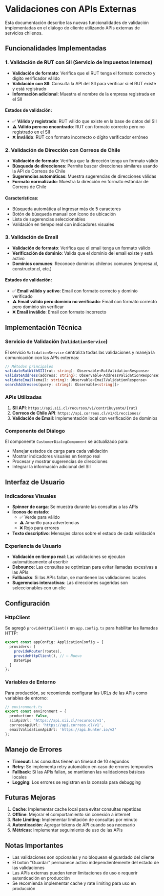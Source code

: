 # Validaciones con APIs Externas

Esta documentación describe las nuevas funcionalidades de validación implementadas en el diálogo de cliente utilizando APIs externas de servicios chilenos.

## Funcionalidades Implementadas

### 1. Validación de RUT con SII (Servicio de Impuestos Internos)

- **Validación de formato**: Verifica que el RUT tenga el formato correcto y dígito verificador válido
- **Validación con SII**: Consulta la API del SII para verificar si el RUT existe y está registrado
- **Información adicional**: Muestra el nombre de la empresa registrada en el SII

#### Estados de validación:
- ✅ **Válido y registrado**: RUT válido que existe en la base de datos del SII
- ⚠️ **Válido pero no encontrado**: RUT con formato correcto pero no registrado en el SII
- ❌ **Inválido**: RUT con formato incorrecto o dígito verificador erróneo

### 2. Validación de Dirección con Correos de Chile

- **Validación de formato**: Verifica que la dirección tenga un formato válido
- **Búsqueda de direcciones**: Permite buscar direcciones similares usando la API de Correos de Chile
- **Sugerencias automáticas**: Muestra sugerencias de direcciones válidas
- **Formato normalizado**: Muestra la dirección en formato estándar de Correos de Chile

#### Características:
- Búsqueda automática al ingresar más de 5 caracteres
- Botón de búsqueda manual con ícono de ubicación
- Lista de sugerencias seleccionables
- Validación en tiempo real con indicadores visuales

### 3. Validación de Email

- **Validación de formato**: Verifica que el email tenga un formato válido
- **Verificación de dominio**: Valida que el dominio del email existe y está activo
- **Dominios comunes**: Reconoce dominios chilenos comunes (empresa.cl, constructor.cl, etc.)

#### Estados de validación:
- ✅ **Email válido y activo**: Email con formato correcto y dominio verificado
- ⚠️ **Email válido pero dominio no verificado**: Email con formato correcto pero dominio sin verificar
- ❌ **Email inválido**: Email con formato incorrecto

## Implementación Técnica

### Servicio de Validación (`ValidationService`)

El servicio `ValidationService` centraliza todas las validaciones y maneja la comunicación con las APIs externas:

```typescript
// Métodos principales
validateRutWithSII(rut: string): Observable<RutValidationResponse>
validateAddress(address: string): Observable<AddressValidationResponse>
validateEmail(email: string): Observable<EmailValidationResponse>
searchAddresses(query: string): Observable<string[]>
```

### APIs Utilizadas

1. **SII API**: `https://api.sii.cl/recursos/v1/contribuyente/{rut}`
2. **Correos de Chile API**: `https://api.correos.cl/v1/direcciones/`
3. **Validación de Email**: Implementación local con verificación de dominios

### Componente del Diálogo

El componente `CustomerDialogComponent` se actualizado para:

- Manejar estados de carga para cada validación
- Mostrar indicadores visuales en tiempo real
- Procesar y mostrar sugerencias de direcciones
- Integrar la información adicional del SII

## Interfaz de Usuario

### Indicadores Visuales

- **Spinner de carga**: Se muestra durante las consultas a las APIs
- **Íconos de estado**: 
  - ✅ Verde para válido
  - ⚠️ Amarillo para advertencias
  - ❌ Rojo para errores
- **Texto descriptivo**: Mensajes claros sobre el estado de cada validación

### Experiencia de Usuario

- **Validación en tiempo real**: Las validaciones se ejecutan automáticamente al escribir
- **Debounce**: Las consultas se optimizan para evitar llamadas excesivas a las APIs
- **Fallbacks**: Si las APIs fallan, se mantienen las validaciones locales
- **Sugerencias interactivas**: Las direcciones sugeridas son seleccionables con un clic

## Configuración

### HttpClient

Se agregó `provideHttpClient()` en `app.config.ts` para habilitar las llamadas HTTP:

```typescript
export const appConfig: ApplicationConfig = {
  providers: [
    provideRouter(routes),
    provideHttpClient(), // ← Nuevo
    DatePipe
  ]
};
```

### Variables de Entorno

Para producción, se recomienda configurar las URLs de las APIs como variables de entorno:

```typescript
// environment.ts
export const environment = {
  production: false,
  siiApiUrl: 'https://api.sii.cl/recursos/v1',
  correosApiUrl: 'https://api.correos.cl/v1',
  emailValidationApiUrl: 'https://api.hunter.io/v2'
};
```

## Manejo de Errores

- **Timeout**: Las consultas tienen un timeout de 10 segundos
- **Retry**: Se implementa retry automático en caso de errores temporales
- **Fallback**: Si las APIs fallan, se mantienen las validaciones básicas locales
- **Logging**: Los errores se registran en la consola para debugging

## Futuras Mejoras

1. **Cache**: Implementar cache local para evitar consultas repetidas
2. **Offline**: Mejorar el comportamiento sin conexión a internet
3. **Rate Limiting**: Implementar limitación de consultas por minuto
4. **Autenticación**: Agregar tokens de API cuando sea necesario
5. **Métricas**: Implementar seguimiento de uso de las APIs

## Notas Importantes

- Las validaciones son opcionales y no bloquean el guardado del cliente
- El botón "Guardar" permanece activo independientemente del estado de las validaciones
- Las APIs externas pueden tener limitaciones de uso o requerir autenticación en producción
- Se recomienda implementar cache y rate limiting para uso en producción
